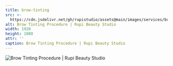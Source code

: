 ```yaml
---
title: brow-tinting
src: >-
  https://cdn.jsdelivr.net/gh/rupistudio/assets@main/images/services/brow-tinting.webp
alt: Brow Tinting Procedure | Rupi Beauty Studio
width: 1920
height: 1080
attr: ''
caption: Brow Tinting Procedure | Rupi Beauty Studio
---
```


![Brow Tinting Procedure | Rupi Beauty Studio](https://cdn.jsdelivr.net/gh/rupistudio/assets@main/images/services/brow-tinting.webp "Brow Tinting Procedure | Rupi Beauty Studio")
